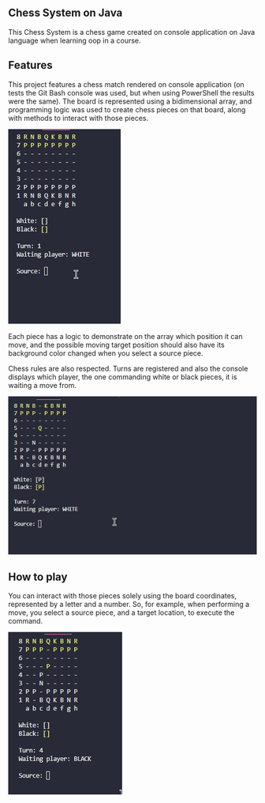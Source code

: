 ## Chess System on Java

This Chess System is a chess game created on console application on Java language when learning oop in a course.

## Features

This project features a chess match rendered on console application (on tests the Git Bash console was used, but when using PowerShell the results were the same). The board is represented using a bidimensional array, and programming logic was used to create chess pieces on that board, along with methods to interact with those pieces.

![](readme-assets/SGIkZAFcP2.gif)

Each piece has a logic to demonstrate on the array which position it can move, and the possible moving target position should also have its background color changed when you select a source piece.

Chess rules are also respected. Turns are registered and also the console displays which player, the one commanding white or black pieces, it is waiting a move from.

![](readme-assets/2OScuYFiiJ.gif)

## How to play

You can interact with those pieces solely using the board coordinates, represented by a letter and a number. So, for example, when performing a move, you select a source piece, and a target location, to execute the command.

![](readme-assets/5msPJLYwTs.gif)
